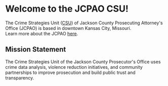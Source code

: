 # Welcome to the JCPAO CSU!
The Crime Strategies Unit ([CSU](https://www.jacksoncountyprosecutor.com/232/Crime-Strategies-Unit)) of Jackson County Prosecuting Attorney's Office (JCPAO) is based in downtown Kansas City, Missouri.  
Learn more about the JCPAO [here](https://www.jacksoncountyprosecutor.com/).

## Mission Statement
The Crime Strategies Unit of the Jackson County Prosecutor's Office uses crime data analysis, violence reduction initiatives, and community partnerships to improve prosecution and build public trust and transparency.  


